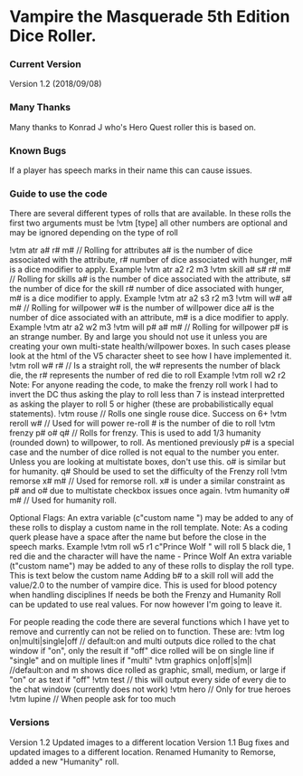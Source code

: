 # Vampire the Masquerade 5th Edition Dice Roller.

### Current Version
Version 1.2 (2018/09/08) 

### Many Thanks	
Many thanks to Konrad J who's Hero Quest roller this is based on.

### Known Bugs

If a player has speech marks in their name this can cause issues.

### Guide to use the code

There are several different types of rolls that are available.
In these rolls the first two arguments must be !vtm [type] all other numbers are optional and may be ignored depending on the type of roll

!vtm atr a# r# m#	// Rolling for attributes a# is the number of dice associated with the attribute, r# number of dice associated with hunger, m# is a dice modifier to apply. Example !vtm atr a2 r2 m3 
!vtm skill a# s# r# m#	// Rolling for skills a# is the number of dice associated with the attribute, s# the number of dice for the skill r# number of dice associated with hunger, m# is a dice modifier to apply. Example !vtm atr a2 s3 r2 m3 
!vtm will w# a# m#	// Rolling for willpower w# is the number of willpower dice a# is the number of dice associated with an attribute, m# is a dice modifier to apply. Example !vtm atr a2 w2 m3 
!vtm will p# a# m#	// Rolling for willpower p# is an strange number. By and large you should not use it unless you are creating your own multi-state health/willpower boxes. In such cases please look at the html of the V5 character sheet to see how I have implemented it.
!vtm roll w# r#      // Is a straight roll, the w# represents the number of black die, the r# represents the number of red die to roll Example !vtm roll w2 r2
Note: For anyone reading the code, to make the frenzy roll work I had to invert the DC thus asking the play to roll less than 7 is instead interpretted as asking the player to roll 5 or higher (these are probabilistically equal statements).
!vtm rouse          // Rolls one single rouse dice. Success on 6+
!vtm reroll w#      // Used for will power re-roll # is the number of die to roll
!vtm frenzy p# o# q# // Rolls for frenzy. This is used to add 1/3 humanity (rounded down) to willpower, to roll. As mentioned previously p# is a special case and the number of dice rolled is not equal to the number you enter. Unless you are looking at multistate boxes, don't use this. o# is similar but for humanity. q# Should be used to set the difficulty of the Frenzy roll
!vtm remorse x# m# // Used for remorse roll. x# is under a similar constraint as p# and o# due to multistate checkbox issues once again.
!vtm humanity o# m# // Used for humanity roll. 

Optional Flags:
An extra variable (c"custom name ") may be added to any of these rolls to display a custom name in the roll template. Note: As a coding querk please have a space after the name but before the close in the speech marks.
Example !vtm roll w5 r1 c"Prince Wolf " will roll 5 black die, 1 red die and the character will have the name - Prince Wolf
An extra variable (t"custom name") may be added to any of these rolls to display the roll type. This is text below the custom name
Adding b# to a skill roll will add the value/2.0 to the number of vampire dice. This is used for blood potency when handling disciplines
If needs be both the Frenzy and Humanity Roll can be updated to use real values. For now however I'm going to leave it.

For people reading the code there are several functions which I have yet to remove and currently can not be relied on to function. These are:
  !vtm log on|multi|single|off  // default:on and multi
	outputs dice rolled to the chat window if "on", only the result if "off"
	dice rolled will be on single line if "single" and on multiple lines if "multi"
  !vtm graphics on|off|s|m|l  //default:on and m
	shows dice rolled as graphic, small, medium, or large if "on" or as text if "off"
  !vtm test // this will output every side of every die to the chat window (currently does not work)
  !vtm hero // Only for true heroes
  !vtm lupine // When people ask for too much

### Versions
Version 1.2
Updated images to a different location
Version 1.1
Bug fixes and updated images to a different location. Renamed Humanity to Remorse, added a new "Humanity" roll.